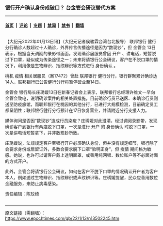 ### 银行开户确认身份成破口？ 台金管会研议替代方案

---

#### [首页](../../../..?n13502245) &nbsp;|&nbsp; [评论](../../../../../epoch-comment?n13502245) &nbsp;|&nbsp; [专题](../../../../../epoch-special?n13502245) &nbsp;|&nbsp; [禁闻](../../../../../epoch-news?n13502245) &nbsp;|&nbsp; [禁书](../../../../../books?n13502245) &nbsp;|&nbsp; [翻墙](https://github.com/gfw-breaker/nogfw/blob/master/README.md?n13502245)


<div class="column" id="artbody" itemprop="articleBody">
 <!-- article content begin -->
 <p>
  【大纪元2022年01月13日讯】（大纪元记者侯骏霖台湾台北报导）
  <ok href="https://www.epochtimes.com/gb/tag/%E8%81%94%E9%82%A6%E9%93%B6%E8%A1%8C.html">
   联邦银行
  </ok>
  健行分行确诊人数超过十人确诊，外界传言传播途径是因为“数现钞”，但
  <ok href="https://www.epochtimes.com/gb/tag/%E9%87%91%E7%AE%A1%E4%BC%9A.html">
   金管会
  </ok>
  13日表示，根据当天调阅的录影带画面，发现确诊居服员曾因
  <ok href="https://www.epochtimes.com/gb/tag/%E5%BC%80%E6%88%B7.html">
   开户
  </ok>
  、讲电话，短暂脱过下口罩，疑似成为传染途径之一；未来将请银行公会研议，客户在不脱口罩的情况下，利用像是生物辨识、指纹辨识等方式进行
  <ok href="https://www.epochtimes.com/gb/tag/%E8%BA%AB%E4%BB%BD%E7%A1%AE%E8%AE%A4.html">
   身份确认
  </ok>
  。
 </p>
 <p>
  桃机
  <ok href="https://www.epochtimes.com/gb/tag/%E7%96%AB%E6%83%85.html">
   疫情
  </ok>
  相关居服员（案17472）曾赴
  <ok href="https://www.epochtimes.com/gb/tag/%E8%81%94%E9%82%A6%E9%93%B6%E8%A1%8C.html">
   联邦银行
  </ok>
  健行分行，银行群聚累计确诊达14人，联邦银行已公告健行分行将暂停营业至14日。
 </p>
 <p>
  <ok href="https://www.epochtimes.com/gb/tag/%E9%87%91%E7%AE%A1%E4%BC%9A.html">
   金管会
  </ok>
  银行局长庄琇媛13日在新春记者会上表示，联邦银行总经理许维文一早向金管会致电，说明确诊案件的相关处置措施，目前确诊行员已送医、未确诊行员则送至防疫旅馆，而联邦银行在桃园的其他分行，已进行大规模检测，目前确定员工都呈阴性；联邦银行健行分行预计在17日恢复营业，并请附近分行支援人力。
 </p>
 <p>
  媒体询问是否因“数现钞”造成行员染疫？庄琇媛对此澄清，经过调阅录影带，发现确诊客户到银行有两度脱下口罩，一次是进行
  <ok href="https://www.epochtimes.com/gb/tag/%E5%BC%80%E6%88%B7.html">
   开户
  </ok>
  的
  <ok href="https://www.epochtimes.com/gb/tag/%E8%BA%AB%E4%BB%BD%E7%A1%AE%E8%AE%A4.html">
   身份确认
  </ok>
  时脱下口罩，一次是讲电话短暂拿下，并非数现钞所致。
 </p>
 <p>
  庄琇媛说，法规规定客户至银行开户必须确认身份，但并没有规定细节，银行除了会要求身份或居留证外，多数会要求脱下口罩“验明正身”，但
  <ok href="https://www.epochtimes.com/gb/tag/%E7%96%AB%E6%83%85.html">
   疫情
  </ok>
  期间格为敏感。她说，也许可以请客户戴上透明面罩，或善用纯网银、数位账户等不必面对面的方式开户。
 </p>
 <p>
  此外，金管会将请银行公会研议，如何在客户不脱下口罩的情况确认开户者为客户本人，例如透过生物辨识、指纹辨识或声纹辨识等。庄琇媛提醒，民众应善用数位金融服务，来防止病毒感染。
 </p>
 <p>
  责任编辑：陈玟绮
 </p>
 <!-- article content end -->
</div>


---

原文链接（需翻墙）：https://www.epochtimes.com/gb/22/1/13/n13502245.htm